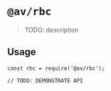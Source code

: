 # `@av/rbc`

> TODO: description

## Usage

```
const rbc = require('@av/rbc');

// TODO: DEMONSTRATE API
```
